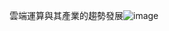 雲端運算與其產業的趨勢發展![image](https://user-images.githubusercontent.com/79895812/111871518-818d0f00-89c5-11eb-966d-8ccfd1789d93.png)

